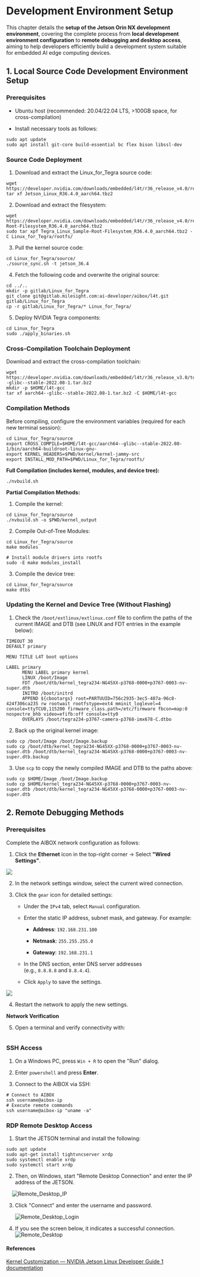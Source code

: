 # Development Environment Setup

This chapter details the **setup of the Jetson Orin NX development environment**, covering the complete process from **local development environment configuration** to **remote debugging and desktop access**, aiming to help developers efficiently build a development system suitable for embedded AI edge computing devices.

## 1. Local Source Code Development Environment Setup

### Prerequisites

- Ubuntu host (recommended: 20.04/22.04 LTS, >100GB space, for cross-compilation)

- Install necessary tools as follows:

```shell
sudo apt update  
sudo apt install git-core build-essential bc flex bison libssl-dev  
```

### Source Code Deployment

1. Download and extract the Linux_for_Tegra source code:

```shell
wget https://developer.nvidia.com/downloads/embedded/l4t/r36_release_v4.0/release/Jetson_Linux_R36.4.0_aarch64.tbz2  
tar xf Jetson_Linux_R36.4.0_aarch64.tbz2  
```

2. Download and extract the filesystem:

```shell
wget https://developer.nvidia.com/downloads/embedded/l4t/r36_release_v4.0/release/Tegra_Linux_Sample-Root-Filesystem_R36.4.0_aarch64.tbz2  
sudo tar xpf Tegra_Linux_Sample-Root-Filesystem_R36.4.0_aarch64.tbz2 -C Linux_for_Tegra/rootfs/  
```

3. Pull the kernel source code:

```shell
cd Linux_for_Tegra/source/  
./source_sync.sh -t jetson_36.4  
```

4. Fetch the following code and overwrite the original source:

```shell
cd ../..  
mkdir -p gitlab/Linux_for_Tegra  
git clone git@gitlab.milesight.com:ai-developer/aibox/l4t.git gitlab/Linux_for_Tegra  
cp -r gitlab/Linux_for_Tegra/* Linux_for_Tegra/  
```

5. Deploy NVIDIA Tegra components:

```shell
cd Linux_for_Tegra  
sudo ./apply_binaries.sh  
```

### Cross-Compilation Toolchain Deployment

Download and extract the cross-compilation toolchain:

```shell
wget https://developer.nvidia.com/downloads/embedded/l4t/r36_release_v3.0/toolchain/aarch64--glibc--stable-2022.08-1.tar.bz2  
mkdir -p $HOME/l4t-gcc  
tar xf aarch64--glibc--stable-2022.08-1.tar.bz2 -C $HOME/l4t-gcc  
```

### Compilation Methods

Before compiling, configure the environment variables (required for each new terminal session):

```shell
cd Linux_for_Tegra/source  
export CROSS_COMPILE=$HOME/l4t-gcc/aarch64--glibc--stable-2022.08-1/bin/aarch64-buildroot-linux-gnu-  
export KERNEL_HEADERS=$PWD/kernel/kernel-jammy-src  
export INSTALL_MOD_PATH=$PWD/Linux_for_Tegra/rootfs/  
```

**Full Compilation (includes kernel, modules, and device tree):**

```shell
./nvbuild.sh 
```

**Partial Compilation Methods:**

1. Compile the kernel:

```shell
cd Linux_for_Tegra/source  
./nvbuild.sh -o $PWD/kernel_output  
```

2. Compile Out-of-Tree Modules:

```shell
cd Linux_for_Tegra/source  
make modules  

# Install module drivers into rootfs  
sudo -E make modules_install  
```

3. Compile the device tree:

```shell
cd Linux_for_Tegra/source  
make dtbs  
```

### Updating the Kernel and Device Tree (Without Flashing)

1. Check the `/boot/extlinux/extlinux.conf` file to confirm the paths of the current IMAGE and DTB (see LINUX and FDT entries in the example below):

```shell
TIMEOUT 30  
DEFAULT primary  

MENU TITLE L4T boot options  

LABEL primary  
      MENU LABEL primary kernel  
      LINUX /boot/Image  
      FDT /boot/dtb/kernel_tegra234-NG45XX-p3768-0000+p3767-0003-nv-super.dtb  
      INITRD /boot/initrd  
      APPEND ${cbootargs} root=PARTUUID=756c2935-3ec5-487a-96c8-424f306ca235 rw rootwait rootfstype=ext4 mminit_loglevel=4 console=ttyTCU0,115200 firmware_class.path=/etc/firmware fbcon=map:0 nospectre_bhb video=efifb:off console=tty0  
      OVERLAYS /boot/tegra234-p3767-camera-p3768-imx678-C.dtbo  
```

2. Back up the original kernel image:

```shell
sudo cp /boot/Image /boot/Image.backup  
sudo cp /boot/dtb/kernel_tegra234-NG45XX-p3768-0000+p3767-0003-nv-super.dtb /boot/dtb/kernel_tegra234-NG45XX-p3768-0000+p3767-0003-nv-super.dtb.backup  
```

3. Use `scp` to copy the newly compiled IMAGE and DTB to the paths above:

```shell
sudo cp $HOME/Image /boot/Image.backup  
sudo cp $HOME/kernel_tegra234-NG45XX-p3768-0000+p3767-0003-nv-super.dtb /boot/dtb/kernel_tegra234-NG45XX-p3768-0000+p3767-0003-nv-super.dtb  
```

## 2. Remote Debugging Methods

### Prerequisites

Complete the AIBOX network configuration as follows:

1. Click the **Ethernet** icon in the top-right corner → Select **"Wired Settings"**.

![](/img/NG45XX_SOFTWARE/Driver/NG45XX_Setting.png) 

2. In the network settings window, select the current wired connection.

3. Click the `gear` icon for detailed settings:
   
   - Under the `IPv4` tab, select `Manual` configuration.
   
   - Enter the static IP address, subnet mask, and gateway. For example:
     
     - **Address**: `192.168.231.100`
     
     - **Netmask**: `255.255.255.0`
     
     - **Gateway**: `192.168.231.1`
   
   - In the DNS section, enter DNS server addresses (e.g., `8.8.8.8` and `8.8.4.4`).
   
   - Click `Apply` to save the settings.

![](/img/NG45XX_SOFTWARE/Driver/NG45XX_Setting_Network.png)

4. Restart the network to apply the new settings.

**Network Verification**

5. Open a terminal and verify connectivity with:

```shell

```

### SSH Access

1. On a Windows PC, press `Win + R` to open the "Run" dialog.

2. Enter `powershell` and press **Enter**.

3. Connect to the AIBOX via SSH:

```shell
# Connect to AIBOX  
ssh username@aibox-ip  
# Execute remote commands  
ssh username@aibox-ip "uname -a"  
```

### RDP Remote Desktop Access

1. Start the JETSON terminal and install the following:

```shell
sudo apt update
sudo apt-get install tightvncserver xrdp 
sudo systemctl enable xrdp  
sudo systemctl start xrdp
```

2. Then, on Windows, start "Remote Desktop Connection" and enter the IP address of the JETSON.

    ![Remote_Desktop_IP](/img/Remote_Desktop_IP.png)

3. Click "Connect" and enter the username and password.
   
   ![Remote_Desktop_Login](/img/Remote_Desktop_Login.png)

4. If you see the screen below, it indicates a successful connection.
   ![Remote_Desktop](/img/Remote_Desktop.png)

#### References

[Kernel Customization — NVIDIA Jetson Linux Developer Guide 1 documentation](https://docs.nvidia.com/jetson/archives/r36.2/DeveloperGuide/SD/Kernel/KernelCustomization.html)

